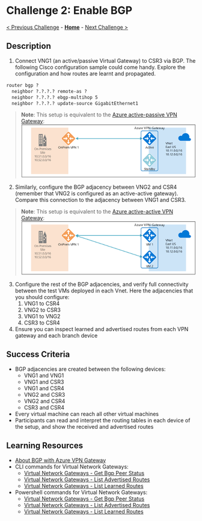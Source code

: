 # Challenge 2: Enable BGP

[< Previous Challenge](./01-lab_setup.md) - **[Home](../README.md)** - [Next Challenge >](./03-aspath_prepending.md)

## Description

1. Connect VNG1 (an active/passive Virtual Gateway) to CSR3 via BGP. The following Cisco configuration sample could come handy. Explore the configuration and how routes are learnt and propagated.

```
router bgp ?
  neighbor ?.?.?.? remote-as ?
  neighbor ?.?.?.? ebgp-multihop 5
  neighbor ?.?.?.? update-source GigabitEthernet1
```

> **Note**: This setup is equivalent to the [Azure active-passive VPN Gateway](https://docs.microsoft.com/azure/vpn-gateway/vpn-gateway-highlyavailable#about-azure-vpn-gateway-redundancy):
> ![](Images/active-standby.png)

2. Similarly, configure the BGP adjacency between VNG2 and CSR4 (remember that VNG2 is configured as an active-active gateway). Compare this connection  to the adjacency between VNG1 and CSR3.

> **Note**: This setup is equivalent to the [Azure active-active VPN Gateway](https://docs.microsoft.com/azure/vpn-gateway/vpn-gateway-highlyavailable#active-active-azure-vpn-gateway):
> ![](Images/active-active.png)

3. Configure the rest of the BGP adjacencies, and verify full connectivity between the test VMs deployed in each Vnet. Here the adjacencies that you should configure:
    1. VNG1 to CSR4
    1. VNG2 to CSR3
    1. VNG1 to VNG2
    1. CSR3 to CSR4
1. Ensure you can inspect learned and advertised routes from each VPN gateway and each branch device

## Success Criteria

- BGP adjacencies are created between the following devices:
    - VNG1 and VNG1
    - VNG1 and CSR3
    - VNG1 and CSR4
    - VNG2 and CSR3
    - VNG2 and CSR4
    - CSR3 and CSR4
- Every virtual machine can reach all other virtual machines
- Participants can read and interpret the routing tables in each device of the setup, and show the received and advertised routes

## Learning Resources

- [About BGP with Azure VPN Gateway](https://docs.microsoft.com/en-us/azure/vpn-gateway/vpn-gateway-bgp-overview)
- CLI commands for Virtual Network Gateways:
    - [Virtual Network Gateways - Get Bgp Peer Status](https://docs.microsoft.com/cli/azure/network/vnet-gateway?view=azure-cli-latest#az_network_vnet_gateway_list_bgp_peer_status)
    - [Virtual Network Gateways - List Advertised Routes](https://docs.microsoft.com/cli/azure/network/vnet-gateway?view=azure-cli-latest#az_network_vnet_gateway_list_advertised_routes)
    - [Virtual Network Gateways - List Learned Routes](https://docs.microsoft.com/cli/azure/network/vnet-gateway?view=azure-cli-latest#az_network_vnet_gateway_list_learned_routes)
- Powershell commands for Virtual Network Gateways:
    - [Virtual Network Gateways - Get Bgp Peer Status](https://docs.microsoft.com/powershell/module/az.network/get-azvirtualnetworkgatewaybgppeerstatus?view=azps-5.1.0)
    - [Virtual Network Gateways - List Advertised Routes](https://docs.microsoft.com/powershell/module/az.network/get-azvirtualnetworkgatewayadvertisedroute?view=azps-5.1.0)
    - [Virtual Network Gateways - List Learned Routes](https://docs.microsoft.com/powershell/module/az.network/get-azvirtualnetworkgatewaylearnedroute?view=azps-5.1.0)
